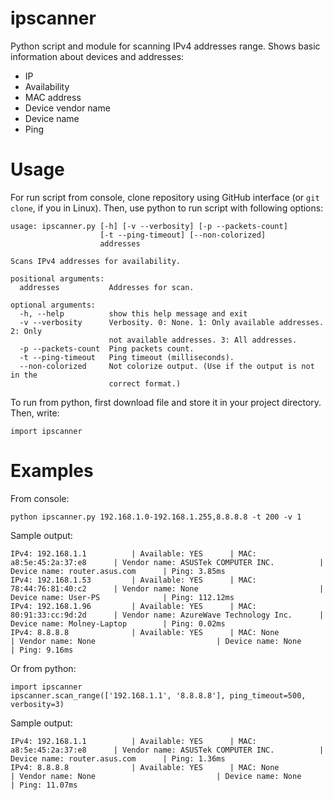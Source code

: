 # ipscanner
Python script and module for scanning IPv4 addresses range. Shows basic information about devices and addresses:
 - IP
 - Availability
 - MAC address
 - Device vendor name
 - Device name
 - Ping
# Usage
For run script from console, clone repository using GitHub interface (or <code class="language-text" data-lang="text">git clone</code>, if you in Linux).
Then, use python to run script with following options:
```
usage: ipscanner.py [-h] [-v --verbosity] [-p --packets-count]
                    [-t --ping-timeout] [--non-colorized]
                    addresses

Scans IPv4 addresses for availability.

positional arguments:
  addresses           Addresses for scan.

optional arguments:
  -h, --help          show this help message and exit
  -v --verbosity      Verbosity. 0: None. 1: Only available addresses. 2: Only
                      not available addresses. 3: All addresses.
  -p --packets-count  Ping packets count.
  -t --ping-timeout   Ping timeout (milliseconds).
  --non-colorized     Not colorize output. (Use if the output is not in the
                      correct format.)
```
To run from python, first download file and store it in your project directory. Then, write:
```
import ipscanner
```
# Examples
From console:
```
python ipscanner.py 192.168.1.0-192.168.1.255,8.8.8.8 -t 200 -v 1
```
Sample output:
```
IPv4: 192.168.1.1          | Available: YES      | MAC: a8:5e:45:2a:37:e8      | Vendor name: ASUSTek COMPUTER INC.          | Device name: router.asus.com      | Ping: 3.85ms
IPv4: 192.168.1.53         | Available: YES      | MAC: 78:44:76:81:40:c2      | Vendor name: None                           | Device name: User-PS              | Ping: 112.12ms
IPv4: 192.168.1.96         | Available: YES      | MAC: 80:91:33:cc:9d:2d      | Vendor name: AzureWave Technology Inc.      | Device name: Molney-Laptop        | Ping: 0.02ms
IPv4: 8.8.8.8              | Available: YES      | MAC: None                   | Vendor name: None                           | Device name: None                 | Ping: 9.16ms
```
Or from python:
```
import ipscanner
ipscanner.scan_range(['192.168.1.1', '8.8.8.8'], ping_timeout=500, verbosity=3)
```
Sample output:
```
IPv4: 192.168.1.1          | Available: YES      | MAC: a8:5e:45:2a:37:e8      | Vendor name: ASUSTek COMPUTER INC.          | Device name: router.asus.com      | Ping: 1.36ms
IPv4: 8.8.8.8              | Available: YES      | MAC: None                   | Vendor name: None                           | Device name: None                 | Ping: 11.07ms
```
